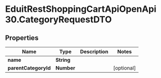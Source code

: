 # EduitRestShoppingCartApiOpenApi30.CategoryRequestDTO

## Properties

Name | Type | Description | Notes
------------ | ------------- | ------------- | -------------
**name** | **String** |  | 
**parentCategoryId** | **Number** |  | [optional] 


